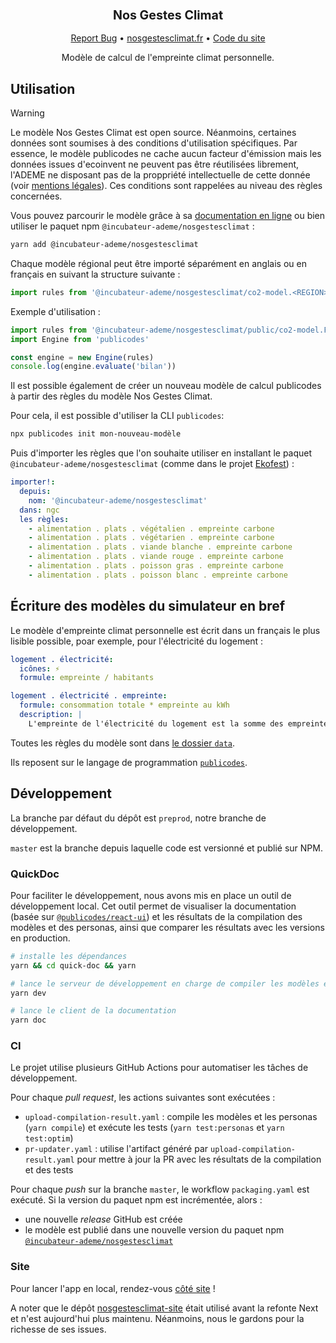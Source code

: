 <div align="center">
  <h3 align="center">
	<big>Nos Gestes Climat</big>
  </h3>
  <p align="center">
   <a href="https://github.com/incubateur-ademe/nosgestesclimat/issues">Report Bug</a>
   •
   <a href="https://nosgestesclimat.fr">nosgestesclimat.fr</a>
   •
   <a href="https://github.com/incubateur-ademe/nosgestesclimat-site-nextjs">Code du site</a>
  </p>

<!-- ![CI][ci-link] ![NPM][npm-link] -->

Modèle de calcul de l'empreinte climat personnelle.

</div>

## Utilisation

> [!WARNING]
> Le modèle Nos Gestes Climat est open source. Néanmoins, certaines données sont soumises à des conditions d'utilisation spécifiques. Par essence, le modèle publicodes ne cache aucun facteur d'émission mais les données issues d'ecoinvent ne peuvent pas être réutilisées librement, l'ADEME ne disposant pas de la proppriété intellectuelle de cette donnée (voir [mentions légales](https://nosgestesclimat.fr/mentions-legales-base-empreinte)). Ces conditions sont rappelées au niveau des règles concernées.

Vous pouvez parcourir le modèle grâce à sa [documentation en
ligne](https://nosgestesclimat.fr/documentation) ou bien utiliser le paquet npm
`@incubateur-ademe/nosgestesclimat` :

```sh
yarn add @incubateur-ademe/nosgestesclimat
```

Chaque modèle régional peut être importé séparément en anglais ou en français en suivant la structure suivante :

```ts
import rules from '@incubateur-ademe/nosgestesclimat/co2-model.<REGION>-lang.<LOCALE>.json'
```

Exemple d'utilisation :

```ts
import rules from '@incubateur-ademe/nosgestesclimat/public/co2-model.FR-lang.fr.json'
import Engine from 'publicodes'

const engine = new Engine(rules)
console.log(engine.evaluate('bilan'))
```

Il est possible également de créer un nouveau modèle de calcul publicodes à partir des règles du modèle Nos Gestes Climat.

Pour cela, il est possible d'utiliser la CLI `publicodes`:

```sh
npx publicodes init mon-nouveau-modèle
```

Puis d'importer les règles que l'on souhaite utiliser en installant le paquet `@incubateur-ademe/nosgestesclimat` (comme dans le projet [Ekofest](https://github.com/ekofest/publicodes-evenements)) :

```yaml
importer!:
  depuis:
    nom: '@incubateur-ademe/nosgestesclimat'
  dans: ngc
  les règles:
    - alimentation . plats . végétalien . empreinte carbone
    - alimentation . plats . végétarien . empreinte carbone
    - alimentation . plats . viande blanche . empreinte carbone
    - alimentation . plats . viande rouge . empreinte carbone
    - alimentation . plats . poisson gras . empreinte carbone
    - alimentation . plats . poisson blanc . empreinte carbone
```

## Écriture des modèles du simulateur en bref

Le modèle d'empreinte climat personnelle est écrit dans un français le plus
lisible possible, poar exemple, pour l'électricité du logement :

```yaml
logement . électricité:
  icônes: ⚡
  formule: empreinte / habitants

logement . électricité . empreinte:
  formule: consommation totale * empreinte au kWh
  description: |
    L'empreinte de l'électricité du logement est la somme des empreintes de l'électricité du réseau et de l'électricité produite par les panneaux photovoltaïques.
```

Toutes les règles du modèle sont dans [le dossier
`data`](https://github.com/incubateur-ademe/nosgestesclimat/tree/master/data).

Ils reposent sur le langage de programmation
[`publicodes`](https://publi.codes).

## Développement

La branche par défaut du dépôt est `preprod`, notre branche de développement.

`master` est la branche depuis laquelle code est versionné et publié sur NPM.

### QuickDoc

Pour faciliter le développement, nous avons mis en place un outil de
développement local. Cet outil permet de visualiser la documentation (basée sur
[`@publicodes/react-ui`](https://publi.codes/docs/api/react-ui)) et les
résultats de la compilation des modèles et des personas, ainsi que comparer les
résultats avec les versions en production.

```bash
# installe les dépendances
yarn && cd quick-doc && yarn

# lance le serveur de développement en charge de compiler les modèles et les personas
yarn dev

# lance le client de la documentation
yarn doc
```

### CI

Le projet utilise plusieurs GitHub Actions pour automatiser les tâches de
développement.

Pour chaque _pull request_, les actions suivantes sont exécutées :

- `upload-compilation-result.yaml` : compile les modèles et les personas (`yarn compile`) et exécute
  les tests (`yarn test:personas` et `yarn test:optim`)
- `pr-updater.yaml` : utilise l'artifact généré par
  `upload-compilation-result.yaml` pour mettre à jour la PR avec les résultats
  de la compilation et des tests

Pour chaque _push_ sur la branche `master`, le workflow `packaging.yaml` est exécuté.
Si la version du paquet npm est incrémentée, alors :

- une nouvelle _release_ GitHub est créée
- le modèle est publié dans
  une nouvelle version du paquet npm
  [`@incubateur-ademe/nosgestesclimat`](https://www.npmjs.com/package/@incubateur-ademe/nosgestesclimat)

### Site

Pour lancer l'app en local, rendez-vous [côté site](https://github.com/incubateur-ademe/nosgestesclimat-site-nextjs) !

A noter que le dépôt [nosgestesclimat-site](https://github.com/incubateur-ademe/nosgestesclimat-site-nextjs) était utilisé avant la refonte Next et n'est aujourd'hui plus maintenu. Néanmoins, nous le gardons pour la richesse de ses issues.
